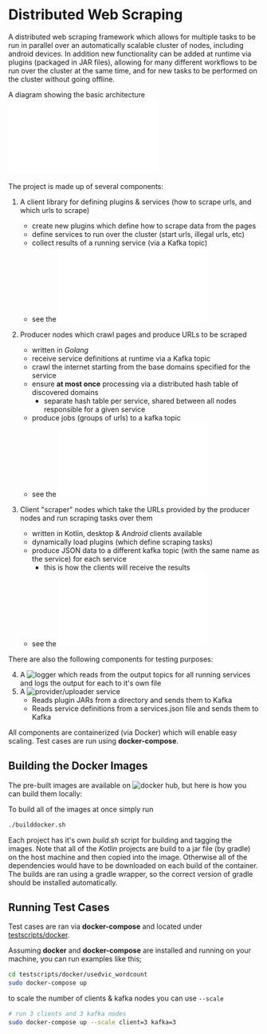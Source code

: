 # Distributed Web Scraping

A distributed web scraping framework which allows for multiple tasks to be 
run in parallel over an automatically scalable cluster of nodes, including android devices.
In addition new functionality can be added at runtime via plugins (packaged in JAR files), allowing for 
many different workflows to be run over the cluster at the same time, and for new tasks to be performed 
on the cluster without going offline.

A diagram showing the basic architecture ![here](docs/kafka_archetecture.pdf "Architecture Diagram")

The project is made up of several components:

1. A client library for defining plugins & services (how to scrape urls, and which urls to scrape)
	- create new plugins which define how to scrape data from the pages
	- define services to run over the cluster (start urls, illegal urls, etc)
	- collect results of a running service (via a Kafka topic)
	- see the ![README](clientlib/README.md "clientlib README")


2. Producer nodes which crawl pages and produce URLs to be scraped
	- written in *Golang*
	- receive service definitions at runtime via a Kafka topic 
	- crawl the internet starting from the base domains specified for the service
	- ensure **at most once** processing via a distributed hash table of discovered domains
		- separate hash table per service, shared between all nodes responsible for a given service
	- produce jobs (groups of urls) to a kafka topic
	- see the ![README](go/README.md "go README")

3. Client "scraper" nodes which take the URLs provided by the producer nodes and run scraping tasks over them
	- written in Kotlin, desktop & *Android* clients available
   	- dynamically load plugins (which define scraping tasks) 
	- produce JSON data to a different kafka topic (with the same name as the service) for each service
		- this is how the clients will receive the results
	- see the ![README](client/README.md "client README")


There are also the following components for testing purposes:

4. A ![logger](ResultLogger "logger README") which reads from the output topics for all running services and logs the output for each to it's own file
5. A ![provider](provider "provider README")/uploader service
	- Reads plugin JARs from a directory and sends them to Kafka 
	- Reads service definitions from a services.json file and sends them to Kafka

All components are containerized (via Docker) which will enable easy scaling. Test cases are run using **docker-compose**.

## Building the Docker Images 

The pre-built images are available on ![docker hub](https://hub.docker.com/u/blakeasmith "dockerhub"), but here is how you can build them locally:

To build all of the images at once simply run

```bash
./builddocker.sh
```

Each project has it's own *build.sh* script for building and tagging the images.
Note that all of the *Kotlin* projects are build to a jar file (by gradle) on the
host machine and then copied into the image. Otherwise all of the dependencies would have to 
be downloaded on each build of the container. The builds are ran using a gradle wrapper, so 
the correct version of gradle should be installed automatically.

## Running Test Cases

Test cases are ran via **docker-compose** and located under [testscripts/docker](testscripts/docker "tests").

Assuming **docker** and **docker-compose** are installed and running on your machine, you can run examples like this;

```bash
cd testscripts/docker/usedvic_wordcount
sudo docker-compose up
```

to scale the number of clients & kafka nodes you can use `--scale`

```bash
# run 3 clients and 3 kafka nodes
sudo docker-compose up --scale client=3 kafka=3
```


